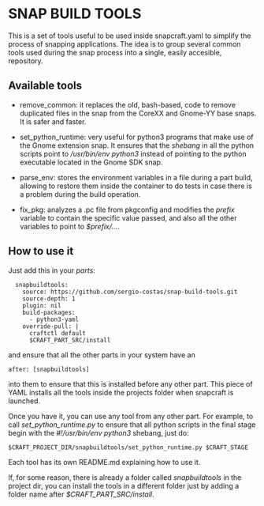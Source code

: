 # SNAP BUILD TOOLS

This is a set of tools useful to be used inside snapcraft.yaml to
simplify the process of snapping applications. The idea is to group
several common tools used during the snap process into a single,
easily accesible, repository.

## Available tools

* remove_common: it replaces the old, bash-based, code to remove
duplicated files in the snap from the CoreXX and Gnome-YY base snaps.
It is safer and faster.

* set_python_runtime: very useful for python3 programs that make use
of the Gnome extension snap. It ensures that the *shebang* in all the
python scripts point to */usr/bin/env python3* instead of pointing to
the python executable located in the Gnome SDK snap.

* parse_env: stores the environment variables in a file during a
part build, allowing to restore them inside the container to do
tests in case there is a problem during the build operation.

* fix_pkg: analyzes a .pc file from pkgconfig and modifies the *prefix*
variable to contain the specific value passed, and also all the other
variables to point to *$prefix/...*.

## How to use it

Just add this in your *parts*:

      snapbuildtools:
        source: https://github.com/sergio-costas/snap-build-tools.git
        source-depth: 1
        plugin: nil
        build-packages:
          - python3-yaml
        override-pull: |
          craftctl default
          $CRAFT_PART_SRC/install

and ensure that all the other parts in your system have an

    after: [snapbuildtools]

into them to ensure that this is installed before any other part. This
piece of YAML installs all the tools inside the projects folder when
snapcraft is launched.

Once you have it, you can use any tool from any other part. For example,
to call *set_python_runtime.py* to ensure that all python scripts in the
final stage begin with the *#!/usr/bin/env python3* shebang, just do:

    $CRAFT_PROJECT_DIR/snapbuildtools/set_python_runtime.py $CRAFT_STAGE

Each tool has its own README.md explaining how to use it.

If, for some reason, there is already a folder called *snapbuildtools* in the
project dir, you can install the tools in a different folder just by
adding a folder name after *$CRAFT_PART_SRC/install*.
